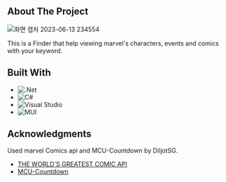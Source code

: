 <!-- ABOUT THE PROJECT -->
## About The Project

![화면 캡처 2023-06-13 234554](https://github.com/psh2003/MarvelInfo/assets/83701900/a334f159-5df3-4af8-a19e-c9ecd2f16830)

This is a Finder that help viewing marvel's characters, events and comics with your keyword.



## Built With

* ![.Net](https://img.shields.io/badge/.NET-5C2D91?style=for-the-badge&logo=.net&logoColor=white)
* ![C#](https://img.shields.io/badge/c%23-%23239120.svg?style=for-the-badge&logo=c-sharp&logoColor=white)
* ![Visual Studio](https://img.shields.io/badge/Visual%20Studio-5C2D91.svg?style=for-the-badge&logo=visual-studio&logoColor=white)
* ![MUI](https://img.shields.io/badge/MUI-%230081CB.svg?style=for-the-badge&logo=mui&logoColor=white)

<!-- ACKNOWLEDGMENTS -->
## Acknowledgments

Used marvel Comics api and MCU-Countdown by DiljotSG.

* [THE WORLD'S GREATEST COMIC API](https://developer.marvel.com/)
* [MCU-Countdown](https://github.com/DiljotSG/MCU-Countdown)



